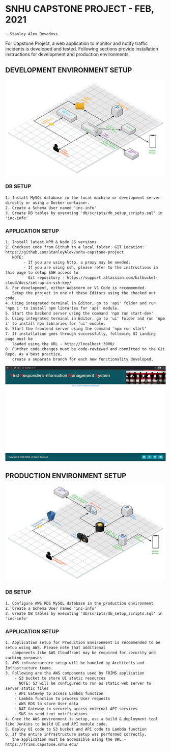 # SNHU CAPSTONE PROJECT - FEB, 2021

    ~ Stanley Alex Devadoss

For Capstone Project, a web application to monitor and notify traffic incidents is developed and tested. Following sections provide installation instructions for development and production environments.


## DEVELOPMENT ENVIRONMENT SETUP

![Development Environment](./images/Logical_Architecture_Development.png)

### DB SETUP

    1. Install MySQL database in the local machine or development server directly or using a Docker container.
    2. Create a Schema User named 'inc-info'
    3. Create DB tables by executing 'db/scripts/db_setup_scripts.sql' in 'inc-info'

### APPLICATION SETUP

    1. Install latest NPM & Node JS versions
    2. Checkout code from Github to a local folder. GIT Location: https://github.com/StanleyAlex/snhu-capstone-project. 
       NOTE: 
            - If you are using http, a proxy may be needed. 
            - If you are using ssh, please refer to the instructions in this page to setup SSH access to 
              Git repository - https://support.atlassian.com/bitbucket-cloud/docs/set-up-an-ssh-key/
    3. For development, either Webstorm or VS Code is recommended. 
       Setup the project in one of these Editors using the checked out code.
    4. Using integrated terminal in Editor, go to 'api' folder and run 'npm i' to install npm libraries for 'api' module.
    5. Start the backend server using the command 'npm run start-dev'
    5. Using integrated terminal in Editor, go to 'ui' folder and run 'npm i' to install npm libraries for 'ui' module.
    6. Start the frontend server using the command 'npm run start'
    7. If installation goes through successfully, following UI Landing page must be 
       loaded using the URL - http://localhost:3000/
    8. Further code changes must be code-reviewed and committed to the Git Repo. As a best practice, 
       create a separate branch for each new functionality developed.

![FRIMS Landing Page](images/FRIMS_Landing_Page.png)



## PRODUCTION ENVIRONMENT SETUP

![Production Environment](./images/Logical_Architecture_Production.png)

### DB SETUP

    1. Configure AWS RDS MySQL database in the production environment
    2. Create a Schema User named 'inc-info'
    3. Create DB tables by executing 'db/scripts/db_setup_scripts.sql' in 'inc-info'

### APPLICATION SETUP

    1. Application setup for Production Environment is recommended to be setup using AWS. Please note that additional 
       components like AWS Cloudfront may be required for security and caching purposes. 
    2. AWS infrastructure setup will be handled by Architects and Infrastructure teams.
    3. Following are the AWS components used by FRIMS application
        - S3 bucket to store UI static resources 
          NOTE: S3 will be configured to run as static web server to server static files
        - API Gateway to access Lambda function
        - Lambda function to process User requests
        - AWS RDS to store User data
        - NAT Gateway to securely access external API services
        - SNS to send text notifications
    4. Once the AWS environment is setup, use a build & deployment tool like Jenkins to build UI and API module code.
    5. Deploy UI code to S3 bucket and API code to Lambda function
    6. If the entire infrastructure setup was performed correctly, 
       the application must be accessible using the URL - https://frims.capstone.snhu.edu/